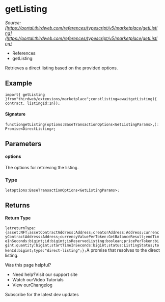 # getListing

*Source: [https://portal.thirdweb.com/references/typescript/v5/marketplace/getListing](https://portal.thirdweb.com/references/typescript/v5/marketplace/getListing)*

* References
* getListing

Retrieves a direct listing based on the provided options.

## Example

`import{ getListing }from"thirdweb/extensions/marketplace";constlisting=awaitgetListing({ contract, listingId:1n});`
#### Signature

`functiongetListing(options:BaseTransactionOptions<GetListingParams>,):Promise<DirectListing>;`
## Parameters

#### options

The options for retrieving the listing.

### Type

`letoptions:BaseTransactionOptions<GetListingParams>;`
## Returns

#### Return Type

`letreturnType:{asset:NFT;assetContractAddress:Address;creatorAddress:Address;currencyContractAddress:Address;currencyValuePerToken:GetBalanceResult;endTimeInSeconds:bigint;id:bigint;isReservedListing:boolean;pricePerToken:bigint;quantity:bigint;startTimeInSeconds:bigint;status:ListingStatus;tokenId:bigint;type:"direct-listing";};`A promise that resolves to the direct listing.

Was this page helpful?

* Need help?Visit our support site
* Watch ourVideo Tutorials
* View ourChangelog

Subscribe for the latest dev updates

